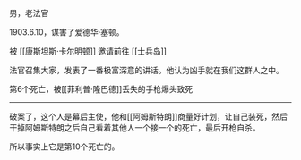 男，老法官

1903.6.10，谋害了爱德华·塞顿。

被 [[康斯坦斯·卡尔明顿]] 邀请前往 [[士兵岛]]

法官召集大家，发表了一番极富深意的讲话。他认为凶手就在我们这群人之中。

第6个死亡，被[[菲利普·隆巴德]]丢失的手枪爆头致死

---

破案了，这个人是幕后主使，他和[[阿姆斯特朗]]商量好计划，让自己装死，然后干掉阿姆斯特朗之后自己看着其他人一个接一个的死亡，最后开枪自杀。

所以事实上它是第10个死亡的。